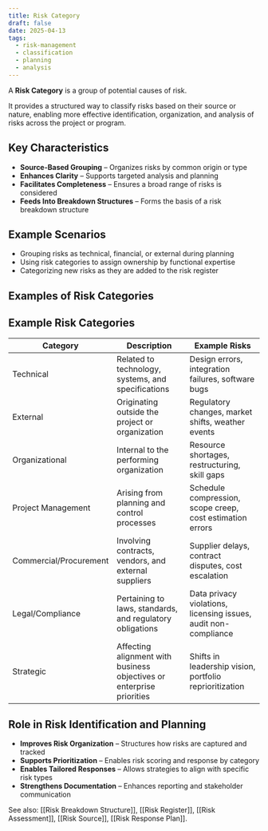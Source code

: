 ```yaml
---
title: Risk Category
draft: false
date: 2025-04-13
tags:
  - risk-management
  - classification
  - planning
  - analysis
---
```


A **Risk Category** is a group of potential causes of risk.

It provides a structured way to classify risks based on their source or nature, enabling more effective identification, organization, and analysis of risks across the project or program.

## Key Characteristics

- **Source-Based Grouping** – Organizes risks by common origin or type  
- **Enhances Clarity** – Supports targeted analysis and planning  
- **Facilitates Completeness** – Ensures a broad range of risks is considered  
- **Feeds Into Breakdown Structures** – Forms the basis of a risk breakdown structure  

## Example Scenarios

- Grouping risks as technical, financial, or external during planning  
- Using risk categories to assign ownership by functional expertise  
- Categorizing new risks as they are added to the risk register  

## Examples of Risk Categories

## Example Risk Categories

| Category              | Description                                                             | Example Risks                                                   |
|-----------------------|-------------------------------------------------------------------------|------------------------------------------------------------------|
| Technical             | Related to technology, systems, and specifications                      | Design errors, integration failures, software bugs              |
| External              | Originating outside the project or organization                         | Regulatory changes, market shifts, weather events               |
| Organizational        | Internal to the performing organization                                 | Resource shortages, restructuring, skill gaps                   |
| Project Management    | Arising from planning and control processes                             | Schedule compression, scope creep, cost estimation errors       |
| Commercial/Procurement| Involving contracts, vendors, and external suppliers                    | Supplier delays, contract disputes, cost escalation             |
| Legal/Compliance      | Pertaining to laws, standards, and regulatory obligations                | Data privacy violations, licensing issues, audit non-compliance |
| Strategic             | Affecting alignment with business objectives or enterprise priorities   | Shifts in leadership vision, portfolio reprioritization         |


## Role in Risk Identification and Planning

- **Improves Risk Organization** – Structures how risks are captured and tracked  
- **Supports Prioritization** – Enables risk scoring and response by category  
- **Enables Tailored Responses** – Allows strategies to align with specific risk types  
- **Strengthens Documentation** – Enhances reporting and stakeholder communication  

See also: [[Risk Breakdown Structure]], [[Risk Register]], [[Risk Assessment]], [[Risk Source]], [[Risk Response Plan]].
